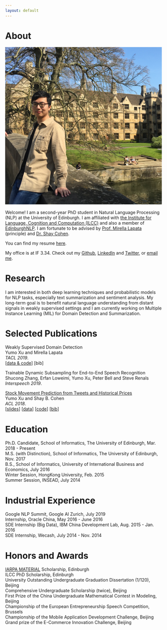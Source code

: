 ```yaml
---
layout: default
---
```


# About

<img class="profile-picture" src="photo.jpg">

Welcome! I am a second-year PhD student in Natural Language Processing (NLP) at the University of Edinburgh. I am affiliated with [the Institute for Language, Cognition and Computation (ILCC)](http://web.inf.ed.ac.uk/ilcc) and also a member of [EdinburghNLP](http://edinburghnlp.inf.ed.ac.uk/). I am fortunate to be advised by [Prof. Mirella Lapata](http://homepages.inf.ed.ac.uk/mlap/) (principle) and [Dr. Shay Cohen](http://homepages.inf.ed.ac.uk/scohen/).

You can find my resume [here](<https://yumoxu.github.io/resume.pdf>). 

My office is at IF 3.34.   Check out my [Github](https://github.com/yumoxu), [LinkedIn](https://www.linkedin.com/in/yumo-xu-aa81aba5) and [Twitter](https://twitter.com/yumo_xu), or [email me](mailto:yumo.xu@ed.ac.uk).  

# Research

I am interested in both deep learning techniques and probabilistic models for NLP tasks, especially text summarization and sentiment analysis. My long-term goal is to benefit natural language understanding from distant signals in weakly supervised settings and I am currently working on Multiple Instance Learning (MIL) for Domain Detection and Summarization.

# Selected Publications
Weakly Supervised Domain Detection  
Yumo Xu and Mirella Lapata  
*TACL 2019*.  
\[[data & code](https://github.com/yumoxu/detnet)\] [bib]

Trainable Dynamic Subsampling for End-to-End Speech Recognition  
Shucong Zhang, Erfan Loweimi, Yumo Xu, Peter Bell and Steve Renals  
*Interspeech 2019*. 

[Stock Movement Prediction from Tweets and Historical Prices](http://aclweb.org/anthology/P18-1183)  
Yumo Xu and Shay B. Cohen  
*ACL 2018*.  
\[[slides](res/stocknet_slides.pdf)\] \[[data](https://github.com/yumoxu/stocknet-dataset)\] \[[code](https://github.com/yumoxu/stocknet-code)\] [[bib](https://aclanthology.info/papers/P18-1183/p18-1183.bib)]

# Education

Ph.D. Candidate, School of Informatics, The University of Edinburgh, Mar. 2018 - Present  
M.S. (with Distinction), School of Informatics, The University of Edinburgh, Nov. 2017  
B.S., School of Informatics, University of International Business and Economics, July 2016  
Winter Session, HongKong University, Feb. 2015  
Summer Session, INSEAD, July 2014  

# Industrial Experience

Google NLP Summit, Google AI Zurich, July 2019  
Internship, Oracle China, May 2016 - June 2016  
SDE Internship (Big Data), IBM China Development Lab, Aug. 2015 - Jan. 2016  
SDE Internship, Wecash, July 2014 - Nov. 2014

# Honors and Awards

 [IARPA MATERIAL](https://www.iarpa.gov/index.php/research-programs/material) Scholarship, Edinburgh  
ILCC PhD Scholarship, Edinburgh   
University Outstanding Undergraduate Graduation Dissertation (1/120), Beijing  
Comprehensive Undergraduate Scholarship (twice), Beijing  
First Prize of the China Undergraduate Mathematical Contest in Modeling, Beijing  
Championship of the European Entrepreneurship Speech Competition, Brussels  
Championship of the Mobile Application Development Challenge, Beijing  
Grand prize of the E-Commerce Innovation Challenge, Beijing  

&nbsp;&nbsp;
&nbsp;&nbsp;
&nbsp;&nbsp;
